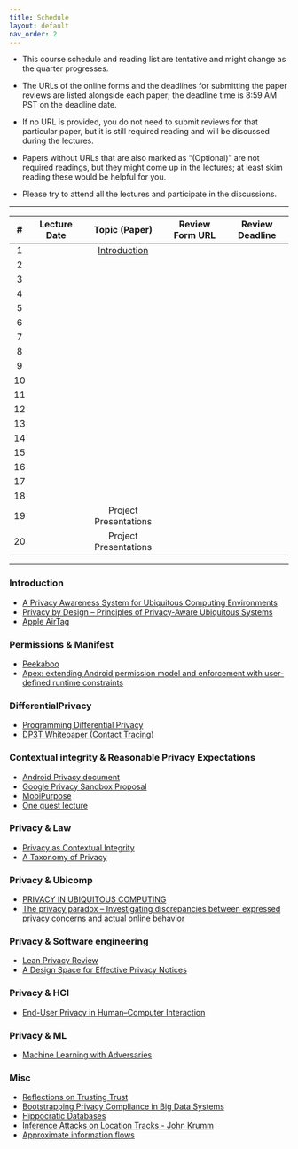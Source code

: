 ```yaml
---
title: Schedule
layout: default
nav_order: 2
---
```


- This course schedule and reading list are tentative and might change as the quarter progresses.

- The URLs of the online forms and the deadlines for submitting the paper reviews are listed alongside each paper; the deadline time is 8:59 AM PST on the deadline date.

- If no URL is provided, you do not need to submit reviews for that particular paper, but it is still required reading and will be discussed during the lectures.

- Papers without URLs that are also marked as “(Optional)” are not required readings, but they might come up in the lectures; at least skim reading these would be helpful for you.

- Please try to attend all the lectures and participate in the discussions.




---


| # | Lecture Date | Topic (Paper) | Review Form URL | Review Deadline |
| :---: | :---: | :---: | --------- | --------- | 
| 1 |  | [Introduction](#introduction)	 |  | 
| 2 |  | 	 |  | 
| 3 |  | 	 |  | 
| 4 |  | 	 |  | 
| 5 |  | 	 |  | 
| 6 |  | 	 |  | 
| 7 |  | 	 |  | 
| 8 |  | 	 |  | 
| 9 |  | 	 |  | 
| 10 |  | 	 |  | 
| 11 |  | 	 |  | 
| 12 |  | 	 |  | 
| 13 |  | 	 |  | 
| 14 |  | 	 |  | 
| 15 |  | 	 |  | 
| 16 |  | 	 |  | 
| 17 |  | 	 |  | 
| 18 |  | 	 |  | 
| 19 |  | Project Presentations		 |  | 
| 20 |  | Project Presentations |  | 



---

### Introduction

- [A Privacy Awareness System for Ubiquitous Computing Environments]()
- [Privacy by Design – Principles of Privacy-Aware Ubiquitous Systems]()
- [Apple AirTag](https://foundation.mozilla.org/en/privacynotincluded/apple-airtag/) 


### Permissions & Manifest

- [Peekaboo](http://haojianj.in/resource/pdf/peekaboo-oakland22.pdf)
- [Apex: extending Android permission model and enforcement with user-defined runtime constraints]()


### DifferentialPrivacy

- [Programming Differential Privacy](https://programming-dp.com/)
- [DP3T Whitepaper (Contact Tracing)](https://github.com/DP-3T/documents/blob/master/DP3T%20White%20Paper.pdf)


### Contextual integrity & Reasonable Privacy Expectations

- [Android Privacy document]()
- [Google Privacy Sandbox Proposal]()
- [MobiPurpose]()
- [One guest lecture]()


### Privacy & Law

- [Privacy as Contextual Integrity](https://crypto.stanford.edu/portia/papers/RevnissenbaumDTP31.pdf)
- [A Taxonomy of Privacy](https://papers.ssrn.com/sol3/papers.cfm?abstract_id=667622)


### Privacy & Ubicomp

- [PRIVACY IN UBIQUITOUS COMPUTING](https://www.inf.usi.ch/faculty/langheinrich/articles/papers/2009-ucbook-privacy.pdf)
- [The privacy paradox – Investigating discrepancies between expressed privacy concerns and actual online behavior](https://www.sciencedirect.com/science/article/pii/S0736585317302022)

### Privacy & Software engineering 

- [Lean Privacy Review]()
- [A Design Space for Effective Privacy Notices](https://www.usenix.org/system/files/conference/soups2015/soups15-paper-schaub.pdf)

### Privacy & HCI

- [End-User Privacy in Human–Computer Interaction](https://drive.google.com/file/d/1Wp_6r3vG1qNti91wogqdGHC2IMHLkRy6/view)

### Privacy & ML

- [Machine Learning with Adversaries](https://ucbrise.github.io/cs294-ai-sys-fa19/assets/lectures/lec10/10_adversarial_ml.pdf)

### Misc 

- [Reflections on Trusting Trust](https://www.cs.cmu.edu/~rdriley/487/papers/Thompson_1984_ReflectionsonTrustingTrust.pdf)
- [Bootstrapping Privacy Compliance in Big Data Systems](https://www.microsoft.com/en-us/research/wp-content/uploads/2016/02/bootstrapping-oakland14.pdf)
- [Hippocratic Databases](https://www.vldb.org/conf/2002/S05P02.pdf)
- [Inference Attacks on Location Tracks - John Krumm](https://www.microsoft.com/en-us/research/publication/inference-attacks-location-tracks/)
- [Approximate information flows](http://hstemmer.de/Privacy.pdf)